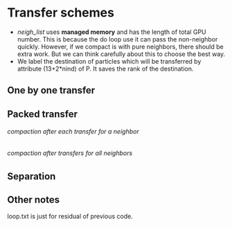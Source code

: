 # Transfer schemes
* *neigh_list* uses **managed memory** and has the length of total GPU number. This is because the do loop use it can pass the non-neighbor quickly. However, if we compact is with pure neighbors, there should be extra work. But we can think carefully about this to choose the best way.  
* We label the destination of particles which will be transferred by attribute (13+2\*nind) of P. It saves the rank of the destination.  
## One by one transfer
## Packed transfer
###### compaction after each transfer for a neighbor
###### compaction after transfers for all neighbors
## Separation
## Other notes
loop.txt is just for residual of previous code.

